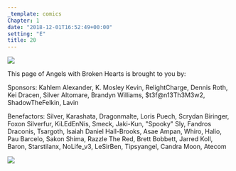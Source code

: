 ```yaml
---
_template: comics
Chapter: 1
date: "2018-12-01T16:52:49+00:00"
setting: "E"
title: 20
---
```


![](</uploads/A 20.png>)

This page of Angels with Broken Hearts is brought to you by:

Sponsors: Kahlem Alexander, K. Mosley Kevin, RelightCharge, Dennis Roth, Kei Dracen, Silver Altomare, Brandyn Williams, $t3f@n13Th3M3w2, ShadowTheFelkin, Lavin

Benefactors: Silver, Karashata, Dragonmalte, Loris Puech, Scrydan Biringer, Foxon Silverfur, KiLEdEnNis, Smeck, Jaki-Kun, "Spooky" Sly, Fandros Draconis, Tsargoth, Isaiah Daniel Hall-Brooks, Asae Ampan, Whiro, Halio, Pau Barcelo, Sakon Shima, Razzle The Red, Brett Bobbett, Jarred Koll, Baron, Starstilanx, NoLife_v3, LeSirBen, Tipsyangel, Candra Moon, Atecom

[![](/uploads/patreon-banner.jpg)](http://patreon.com/mbsaunders)
